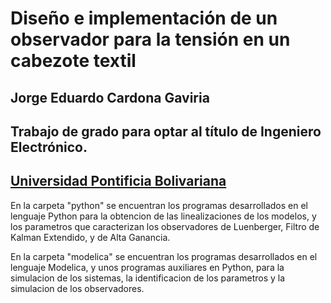 # Diseño e implementación de un observador para la tensión en un cabezote textil

## Jorge Eduardo Cardona Gaviria

## Trabajo de grado para optar al título de Ingeniero Electrónico.

## [Universidad Pontificia Bolivariana](http://www.upb.edu.co/)

En la carpeta "python" se encuentran los programas desarrollados en el lenguaje Python para la obtencion de las linealizaciones de los modelos, y los parametros que caracterizan los observadores de Luenberger, Filtro de Kalman Extendido, y de Alta Ganancia.

En la carpeta "modelica" se encuentran los programas desarrollados en el lenguaje Modelica, y unos programas auxiliares en Python, para la simulacion de los sistemas, la identificacion de los parametros y la simulacion de los observadores.
